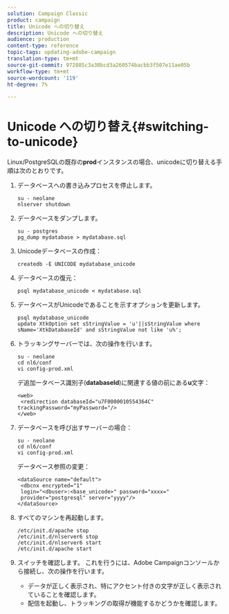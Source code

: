 ```yaml
---
solution: Campaign Classic
product: campaign
title: Unicode への切り替え
description: Unicode への切り替え
audience: production
content-type: reference
topic-tags: updating-adobe-campaign
translation-type: tm+mt
source-git-commit: 972885c3a38bcd3a260574bacbb3f507e11ae05b
workflow-type: tm+mt
source-wordcount: '119'
ht-degree: 7%

---
```



# Unicode への切り替え{#switching-to-unicode}

Linux/PostgreSQLの既存の&#x200B;**prod**&#x200B;インスタンスの場合、unicodeに切り替える手順は次のとおりです。

1. データベースへの書き込みプロセスを停止します。

   ```
   su - neolane
   nlserver shutdown
   ```

1. データベースをダンプします。

   ```
   su - postgres
   pg_dump mydatabase > mydatabase.sql
   ```

1. Unicodeデータベースの作成：

   ```
   createdb -E UNICODE mydatabase_unicode
   ```

1. データベースの復元：

   ```
   psql mydatabase_unicode < mydatabase.sql
   ```

1. データベースがUnicodeであることを示すオプションを更新します。

   ```
   psql mydatabase_unicode
   update XtkOption set sStringValue = 'u'||sStringValue where sName='XtkDatabaseId' and sStringValue not like 'u%';
   ```

1. トラッキングサーバーでは、次の操作を行います。

   ```
   su - neolane
   cd nl6/conf
   vi config-prod.xml
   ```

   デ追加ータベース識別子(**databaseId**)に関連する値の前にある&#x200B;**u**&#x200B;文字：

   ```
   <web>
    <redirection databaseId="u7F0000010554364C" trackingPassword="myPassword="/>
   </web>
   ```

1. データベースを呼び出すサーバーの場合：

   ```
   su - neolane
   cd nl6/conf
   vi config-prod.xml
   ```

   データベース参照の変更：

   ```
   <dataSource name="default">
    <dbcnx encrypted="1" 
    login="<dbuser>:<base_unicode>" password="xxxx="
    provider="postgresql" server="yyyy"/>
   </dataSource>
   ```

1. すべてのマシンを再起動します。

   ```
   /etc/init.d/apache stop
   /etc/init.d/nlserver6 stop
   /etc/init.d/nlserver6 start
   /etc/init.d/apache start
   ```

1. スイッチを確認します。 これを行うには、Adobe Campaignコンソールから接続し、次の操作を行います。

   * データが正しく表示され、特にアクセント付きの文字が正しく表示されていることを確認します。
   * 配信を起動し、トラッキングの取得が機能するかどうかを確認します。

